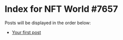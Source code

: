 # Index for NFT World #7657
Posts will be displayed in the order below:

- [Your first post](./001-first.md)

